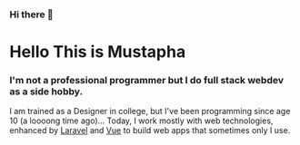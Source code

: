 ### Hi there 👋

<!--
**aboustayyef/aboustayyef** is a ✨ _special_ ✨ repository because its `README.md` (this file) appears on your GitHub profile.

Here are some ideas to get you started:

- 🔭 I’m currently working on ...
- 🌱 I’m currently learning ...
- 👯 I’m looking to collaborate on ...
- 🤔 I’m looking for help with ...
- 💬 Ask me about ...
- 📫 How to reach me: ...
- 😄 Pronouns: ...
- ⚡ Fun fact: ...
-->

# Hello This is Mustapha #
### I'm not a professional programmer but I do full stack webdev as a side hobby. ###

I am trained as a Designer in college, but I've been programming since age 10 (a loooong time ago)... Today, I work mostly with web technologies, enhanced by [Laravel](https://laravel.com) and [Vue](https://vuejs.org/) to build web apps that sometimes only I use. 

